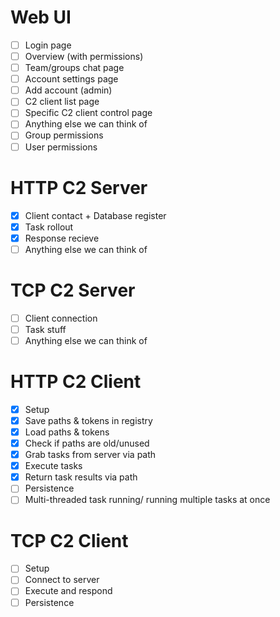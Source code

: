 # **Web UI**
- [ ] Login page
- [ ] Overview (with permissions)
- [ ] Team/groups chat page
- [ ] Account settings page
- [ ] Add account (admin)
- [ ] C2 client list page
- [ ] Specific C2 client control page
- [ ] Anything else we can think of
- [ ] Group permissions
- [ ] User permissions

# **HTTP C2 Server**
- [x] Client contact + Database register
- [x] Task rollout
- [x] Response recieve
- [ ] Anything else we can think of

# **TCP C2 Server**
- [ ] Client connection
- [ ] Task stuff
- [ ] Anything else we can think of

# **HTTP C2 Client**
- [x] Setup
- [x] Save paths & tokens in registry
- [x] Load paths & tokens
- [x] Check if paths are old/unused
- [x] Grab tasks from server via path
- [x] Execute tasks
- [x] Return task results via path
- [ ] Persistence
- [ ] Multi-threaded task running/ running multiple tasks at once

# **TCP C2 Client**
- [ ] Setup
- [ ] Connect to server
- [ ] Execute and respond
- [ ] Persistence